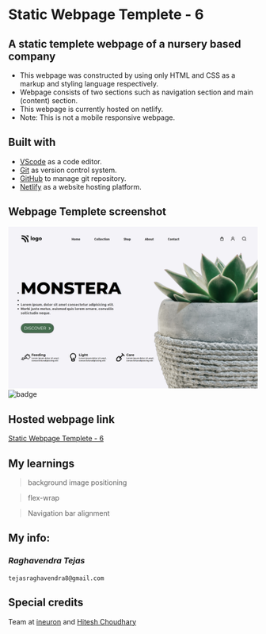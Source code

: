 # Static Webpage Templete - 6

## A static templete webpage of a nursery based company

- This webpage was constructed by using only HTML and CSS as a markup and styling language respectively.
- Webpage consists of two sections such as navigation section and main (content) section.
- This webpage is currently hosted on netlify.
- Note: This is not a mobile responsive webpage.

## Built with

- [VScode](https://code.visualstudio.com/) as a code editor.
- [Git](https://git-scm.com/) as version control system.
- [GitHub](https://github.com/) to manage git repository.
- [Netlify](https://www.netlify.com/) as a website hosting platform.

## Webpage Templete screenshot

![Webpage templete](screenshot.png)
![badge](https://img.shields.io/badge/Time%20taken-1%20hour-green?style=for-the-badge)

## Hosted webpage link

[Static Webpage Templete - 6](https://static-webpage-templete-05.netlify.app/)

## My learnings

> background image positioning

> flex-wrap

> Navigation bar alignment

## My info:

### _*Raghavendra Tejas*_

```shell
tejasraghavendra8@gmail.com
```

## Special credits

Team at [ineuron](https://ineuron.ai/) and [Hitesh Choudhary](https://github.com/hiteshchoudhary)

